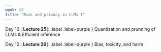 ```yaml
---
week: 15
title: "Bias and privacy in LLMs I"
---
```


Dey 10
: **Lecture 25**{: .label .label-purple } Quantization and prunning of LLMs & Efficient inference

Dey 12
: **Lecture 26**{: .label .label-purple } Bias, toxicity, and harm